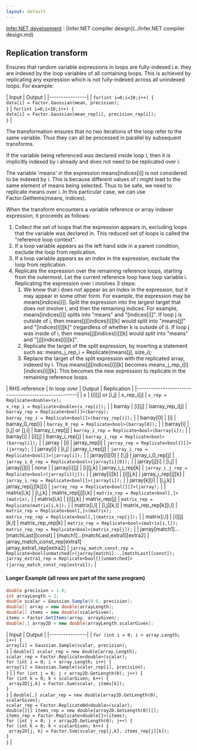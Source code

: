 ```yaml
---
layout: default
---
```

[Infer.NET development](../index.md) : [Infer.NET compiler design](../Infer.NET compiler design.md)

## Replication transform

Ensures that random variable expressions in loops are fully-indexed i.e. they are indexed by the loop variables of all containing loops.
This is achieved by replicating any expression which is not fully-indexed across all unindexed loops. For example:

| Input | Output |
|----------------|
| `for(int i=0;i<10;i++) {` <br /> `data[i] = Factor.Gaussian(mean, precision);` <br /> `}` | `for(int i=0;i<10;i++) {` <br /> `data[i] = Factor.Gaussian(mean_rep[i], precision_rep[i]);` <br /> `}` |

The transformation ensures that no two iterations of the loop refer to the same variable. Thus they can all be processed in parallel by subsequent transforms.
 
If the variable being referenced was declared inside loop i, then it is implicitly indexed by i already and does not need to be replicated over i. 
 
The variable 'means' in the expression means[indices[i]] is not considered to be indexed by i. This is because different values of i might lead to the same element of means being selected. Thus to be safe, we need to replicate means over i. In this particular case, we can use Factor.GetItems(means, indices).
 
When the transform encounters a variable reference or array indexer expression, it proceeds as follows:

1. Collect the set of loops that the expression appears in, excluding loops that the variable was declared in. This reduced set of loops is called the "reference loop context". 
2. If a loop variable appears as the left hand side in a parent condition, exclude the loop from replication.
3. If a loop variable appears as an index in the expression, exclude the loop from replication.
4. Replicate the expression over the remaining reference loops, starting from the outermost. Let the current reference loop have loop variable i. Replicating the expression over i involves 3 steps:
    1. We know that i does not appear as an index in the expression, but it may appear in some other form. For example, the expression may be means[indices[i]]. Split the expression into the largest target that does not involve i, and then the remaining indices. For example, means[indices[i]] splits into "means" and "[indices[i]]". If loop j is outside of i, then means[j][indices[i]][k] would split into "means[j]" and "[indices[i]][k]" (regardless of whether k is outside of i). If loop j was inside of i, then means[j][indices[i]][k] would split into "means" and "[j][indices[i]][k]".
    2. Replicate the target of the split expression, by inserting a statement such as: means_j_rep_i = Replicate(means[j], size_i);
    3. Replace the target of the split expression with the replicated array, indexed by i. Thus means[j][indices[i]][k] becomes means_j_rep_i[i][indices[i]][k]. This becomes the new expression to replicate in the remaining reference loops.

| RHS reference | In loop over | Output | Replication |
|-----------------------------------------------------|
| x | [i][j] or [i,j] | x_rep_i[j] | `x_rep = Replicate<double>(x);` <br /> `x_rep_i = Replicate<double>(x_rep[i]);` |
| barray | [i][j] | barray_rep_i[j] | `barray_rep = Replicate<bool[]>(barray);` <br /> `barray_rep_i = Replicate<bool[]>(barray_rep[i]);` |
| barray[0] | [i] | barray_0_rep[i] | `barray_0_rep = Replicate<bool>(barray[0]);` |
| barray[i] | [i,j] or [j,i] | barray_i_rep[j] | `barray_i_rep = Replicate<bool>(barray[i]);` | 
| barray[i] | [i][j] | barray_i_rep[j] | `barray_i_rep = Replicate<bool>(barray[i]);` |
| jarray | [i] | jarray_rep[i] | `jarray_rep = Replicate<bool[][]>(jarray);` |
| jarray[i] | [i,j] | jarray_i_rep[j] | `jarray_i_rep = Replicate<bool[]>(jarray[i]);` |
| jarray[i][0] | [i,j] | jarray_i_0_rep[j] | `jarray_i_0_rep = Replicate<bool>(jarray[i][0]);` |
| jarray[j][i] | [i,j] | jarray[j][i] | _none_ |
| jarray[i][j] | [i][j,k] | jarray_i_j_rep[k] | `jarray_i_j_rep = Replicate<bool>(jarray[i][j]);` |
| jarray[i][k] | [i][j,k] | jarray_i_rep[j][k] | `jarray_i_rep = Replicate<bool[]>(jarray[i]);` |
| jarray[k][i] | [i,j,k] | jarray_rep[j][k][i] | `jarray_rep = Replicate<bool[][]>(jarray);` |
| matrix[i,k] | [i,j,k] | matrix_rep[j][i,k] | `matrix_rep = Replicate<bool[,]>(matrix);` |
| matrix[i,k] | [i][j,k] | matrix_rep[j] | `matrix_rep = Replicate(matrix[i,k]);` |
| matrix[i,l] | [i,j][k,l] | matrix_rep_rep[k][i,l] | `matrix_rep = Replicate<bool[,]>(matrix);` <br /> `matrix_rep_rep = Replicate<bool[,](matrix_rep[j]);` |
| matrix[i,l] | [i][j][k,l] | matrix_rep_rep[k] | `matrix_rep = Replicate<bool>(matrix[i,l]);` <br /> `matrix_rep_rep = Replicate<bool>(matrix_rep[j]);` |
| jarray[match1]...[matchLast][const] | [match1]...[matchLast,extra1][extra2] | jarray_match_const_rep[extra1] <br /> jarray_extra1_rep[extra2] | `jarray_match_const_rep = Replicate<bool[unmatched]>(jarray[match1]...[matchLast][const]);` <br /> `jarray_extra1_rep = Replicate<bool[][unmatched]>(jarray_match_const_rep[extra1]);` |

#### Longer Example (all rows are part of the same program)

```csharp
double precision = 1.0;
int arrayLength = 2;
double scalar = Gaussian.Sample(0.0, precision);
double[] array = new double[arrayLength];
double[] items = new double[scalarGiven];
items = Factor.GetItems(array, arrayGiven);
double[,] array2D = new double[arrayLength,scalarGiven];
```

| Input | Output |
|----------------|
| `for (int i = 0; i < array.Length; i++) {` <br /> `array[i] = Gaussian.Sample(scalar, precision);` <br /> `}` | `double[] scalar_rep = new double[array.Length];` <br /> `scalar_rep = Factor.Replicate<double>(scalar);` <br /> `for (int i = 0; i < array.Length; i++) {` <br /> `array[i] = Gaussian.Sample(scalar_rep[i], precision);` <br /> `}` |
| `for (int j = 0; j < array2D.GetLength(0); j++) {` <br /> `for (int k = 0; k < scalarGiven; k++) {` <br /> ` array2D[j,k] = Factor.Sum(scalar, items[k]);` <br /> `}` <br /> `}` | `double[,] scalar_rep = new double[array2D.GetLength(0), scalarGiven];` <br /> `scalar_rep = Factor.ReplicateNd<double>(scalar);` <br /> `double[][] items_rep = new double[array2D.GetLength(0)][];` <br /> `items_rep = Factor.Replicate<double[]>(items);` <br /> `for (int j = 0; j < array2D.GetLength(0); j++) {` <br /> `for (int k = 0; k < scalarGiven; k++) {` <br /> ` array2D[j, k] = Factor.Sum(scalar_rep[j,k], items_rep[j][k]);` <br /> `}` <br /> `}` |
